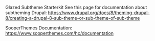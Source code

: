 Glazed Subtheme Starterkit
See this page for documentation about subtheming Drupal: https://www.drupal.org/docs/8/theming-drupal-8/creating-a-drupal-8-sub-theme-or-sub-theme-of-sub-theme

SooperThemes Documentation: https://www.sooperthemes.com/hc/documentation
